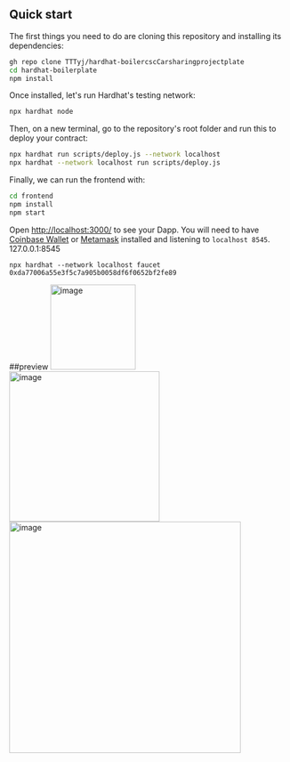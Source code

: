 
## Quick start

The first things you need to do are cloning this repository and installing its
dependencies:

```sh
gh repo clone TTTyj/hardhat-boilercscCarsharingprojectplate
cd hardhat-boilerplate
npm install
```

Once installed, let's run Hardhat's testing network:
```sh
npx hardhat node
```

Then, on a new terminal, go to the repository's root folder and run this to
deploy your contract:

```sh
npx hardhat run scripts/deploy.js --network localhost
npx hardhat --network localhost run scripts/deploy.js
```

Finally, we can run the frontend with:

```sh
cd frontend
npm install
npm start
```

Open [http://localhost:3000/](http://localhost:3000/) to see your Dapp. You will
need to have [Coinbase Wallet](https://www.coinbase.com/wallet) or [Metamask](https://metamask.io) installed and listening to
`localhost 8545`.
127.0.0.1:8545
```get token
npx hardhat --network localhost faucet 0xda77006a55e3f5c7a905b0058df6f0652bf2fe89
```

##preview
<img width="153" alt="image" src="https://github.com/user-attachments/assets/3b1c4fd0-856b-4446-aa5e-fb31d182d89f">
</br>
<img width="270" alt="image" src="https://github.com/user-attachments/assets/3e3eca24-b7ef-4e9c-ade1-f2411e4044e3">
</br>
<img width="416" alt="image" src="https://github.com/user-attachments/assets/47da85e4-c024-45fb-9af1-c17fae0080ae">


